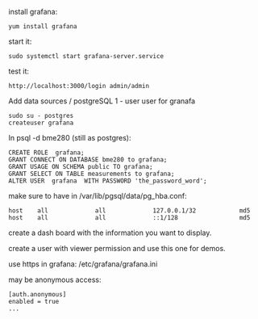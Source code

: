 install grafana:
```
yum install grafana
```
start it:
```
sudo systemctl start grafana-server.service
```
test it:
```
http://localhost:3000/login admin/admin
```
Add data sources / postgreSQL
1 - user user for granafa
```
sudo su - postgres
createuser grafana
```
In psql -d bme280 (still as postgres):
```
CREATE ROLE  grafana;
GRANT CONNECT ON DATABASE bme280 to grafana;
GRANT USAGE ON SCHEMA public TO grafana;
GRANT SELECT ON TABLE measurements to grafana;
ALTER USER  grafana  WITH PASSWORD 'the_password_word';
```
make sure to have in /var/lib/pgsql/data/pg_hba.conf:
```
host    all             all             127.0.0.1/32            md5
host    all             all             ::1/128                 md5
```
create a dash board with the information you want to display.

create a user with viewer permission and use this one for demos.

use https in grafana: /etc/grafana/grafana.ini

may be anonymous access:
```
[auth.anonymous]
enabled = true
...
```
